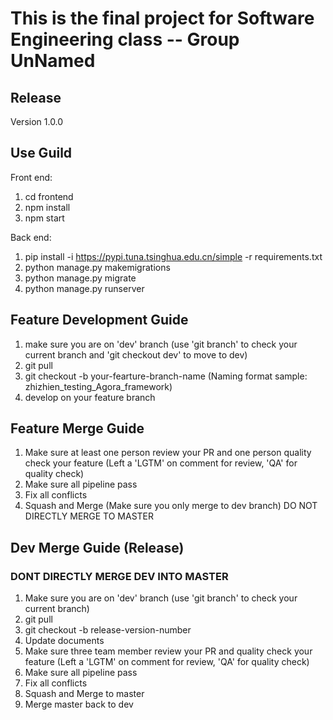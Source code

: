 # This is the final project for Software Engineering class -- Group UnNamed

## Release

Version 1.0.0

## Use Guild

Front end:

1. cd frontend
2. npm install
3. npm start

Back end:
1. pip install -i https://pypi.tuna.tsinghua.edu.cn/simple -r requirements.txt
2. python manage.py makemigrations
3. python manage.py migrate
4. python manage.py runserver

## Feature Development Guide

1. make sure you are on 'dev' branch (use 'git branch' to check your current branch and 'git checkout dev' to move to dev)
2. git pull
3. git checkout -b your-fearture-branch-name (Naming format sample: zhizhien_testing_Agora_framework)
4. develop on your feature branch

## Feature Merge Guide

1. Make sure at least one person review your PR and one person quality check your feature (Left a 'LGTM' on comment for review, 'QA' for quality check)
2. Make sure all pipeline pass
3. Fix all conflicts
4. Squash and Merge (Make sure you only merge to dev branch) DO NOT DIRECTLY MERGE TO MASTER

## Dev Merge Guide (Release)

### DONT DIRECTLY MERGE DEV INTO MASTER

1. Make sure you are on 'dev' branch (use 'git branch' to check your current branch)
2. git pull
3. git checkout -b release-version-number
4. Update documents
5. Make sure three team member review your PR and quality check your feature (Left a 'LGTM' on comment for review, 'QA' for quality check)
6. Make sure all pipeline pass
7. Fix all conflicts
8. Squash and Merge to master
9. Merge master back to dev
